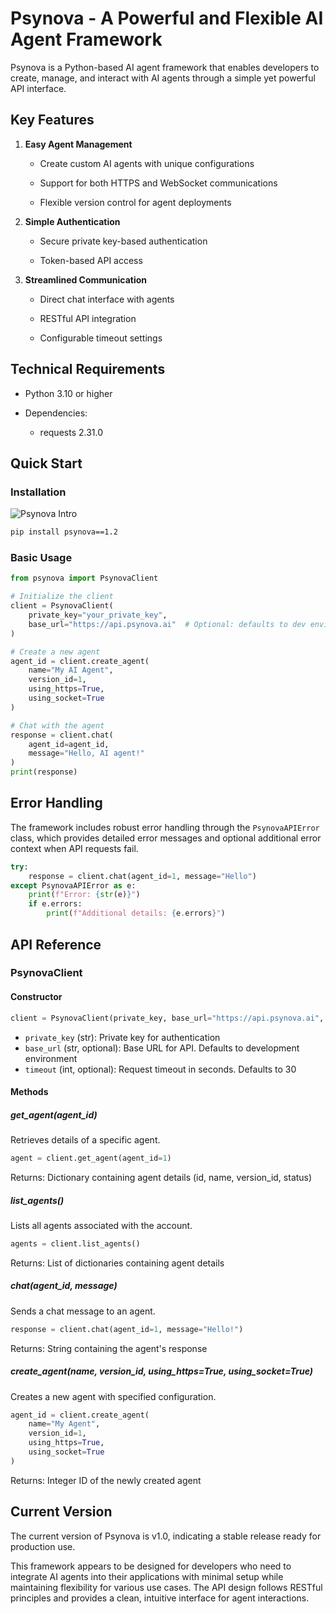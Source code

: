 # Psynova - A Powerful and Flexible AI Agent Framework


Psynova is a Python-based AI agent framework that enables developers to create, manage, and interact with AI agents through a simple yet powerful API interface.


## Key Features


1. **Easy Agent Management**

   - Create custom AI agents with unique configurations

   - Support for both HTTPS and WebSocket communications

   - Flexible version control for agent deployments

2. **Simple Authentication**

   - Secure private key-based authentication

   - Token-based API access

3. **Streamlined Communication**

   - Direct chat interface with agents

   - RESTful API integration

   - Configurable timeout settings

## Technical Requirements

- Python 3.10 or higher

- Dependencies:

  - requests 2.31.0


## Quick Start

### Installation

![Psynova Intro](images/intro.png)

```bash
pip install psynova==1.2

```


### Basic Usage

```python
from psynova import PsynovaClient

# Initialize the client
client = PsynovaClient(
    private_key="your_private_key",
    base_url="https://api.psynova.ai"  # Optional: defaults to dev environment
)

# Create a new agent
agent_id = client.create_agent(
    name="My AI Agent",
    version_id=1,
    using_https=True,
    using_socket=True
)

# Chat with the agent
response = client.chat(
    agent_id=agent_id,
    message="Hello, AI agent!"
)
print(response)
```


## Error Handling

The framework includes robust error handling through the `PsynovaAPIError` class, which provides detailed error messages and optional additional error context when API requests fail.

```python
try:
    response = client.chat(agent_id=1, message="Hello")
except PsynovaAPIError as e:
    print(f"Error: {str(e)}")
    if e.errors:
        print(f"Additional details: {e.errors}")
```

## API Reference

### PsynovaClient

#### Constructor

```python
client = PsynovaClient(private_key, base_url="https://api.psynova.ai", timeout=30)
```

- `private_key` (str): Private key for authentication
- `base_url` (str, optional): Base URL for API. Defaults to development environment
- `timeout` (int, optional): Request timeout in seconds. Defaults to 30

#### Methods

##### get_agent(agent_id)
Retrieves details of a specific agent.

```python
agent = client.get_agent(agent_id=1)
```

Returns: Dictionary containing agent details (id, name, version_id, status)

##### list_agents()
Lists all agents associated with the account.

```python
agents = client.list_agents()
```

Returns: List of dictionaries containing agent details

##### chat(agent_id, message)
Sends a chat message to an agent.

```python
response = client.chat(agent_id=1, message="Hello!")
```

Returns: String containing the agent's response

##### create_agent(name, version_id, using_https=True, using_socket=True)
Creates a new agent with specified configuration.

```python
agent_id = client.create_agent(
    name="My Agent",
    version_id=1,
    using_https=True,
    using_socket=True
)
```

Returns: Integer ID of the newly created agent

## Current Version

The current version of Psynova is v1.0, indicating a stable release ready for production use.

This framework appears to be designed for developers who need to integrate AI agents into their applications with minimal setup while maintaining flexibility for various use cases. The API design follows RESTful principles and provides a clean, intuitive interface for agent interactions.